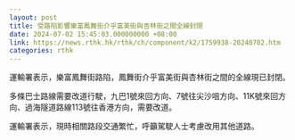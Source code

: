 ```yaml
---
layout: post
title: 受路陷影響樂富鳳舞街介乎富美街與杏林街之間全線封閉
date: 2024-07-02 15:45:03.000000000 +08:00
link: https://news.rthk.hk/rthk/ch/component/k2/1759938-20240702.htm
categories: rthk
---
```


運輸署表示，樂富鳳舞街路陷，鳳舞街介乎富美街與杏林街之間的全線現已封閉。

多條巴士路線需要改道行駛，九巴1號來回方向、7號往尖沙咀方向、11K號來回方向、過海隧道路線113號往香港方向，需要改道。

運輸署表示，現時相關路段交通繁忙，呼籲駕駛人士考慮改用其他道路。
